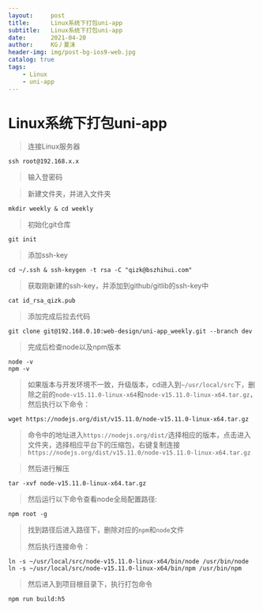 ```yaml
---
layout:     post
title:      Linux系统下打包uni-app
subtitle:   Linux系统下打包uni-app
date:       2021-04-20
author:     KG丿夏沫
header-img: img/post-bg-ios9-web.jpg
catalog: true
tags:
    - Linux
    - uni-app
---
```


# Linux系统下打包uni-app

> 连接Linux服务器

```
ssh root@192.168.x.x
```

> 输入登密码

> 新建文件夹，并进入文件夹

```
mkdir weekly & cd weekly
```

> 初始化git仓库

```
git init
```

> 添加ssh-key

```
cd ~/.ssh & ssh-keygen -t rsa -C "qizk@bszhihui.com"
```

> 获取刚新建的ssh-key，并添加到github/gitlib的ssh-key中

```
cat id_rsa_qizk.pub
```

> 添加完成后拉去代码

```
git clone git@192.168.0.10:web-design/uni-app_weekly.git --branch dev
```

> 完成后检查node以及npm版本

```
node -v 
npm -v
```

> 如果版本与开发环境不一致，升级版本，cd进入到```~/usr/local/src```下，删除之前的```node-v15.11.0-linux-x64```和```node-v15.11.0-linux-x64.tar.gz```，然后执行以下命令：

```
wget https://nodejs.org/dist/v15.11.0/node-v15.11.0-linux-x64.tar.gz
```

> 命令中的地址进入```https://nodejs.org/dist/```选择相应的版本，点击进入文件夹，选择相应平台下的压缩包，右键复制连接```https://nodejs.org/dist/v15.11.0/node-v15.11.0-linux-x64.tar.gz```

> 然后进行解压

```
tar -xvf node-v15.11.0-linux-x64.tar.gz
```

> 然后运行以下命令查看node全局配置路径:

```
npm root -g
```

> 找到路径后进入路径下，删除对应的```npm```和```node```文件
> 
> 然后执行连接命令：

```
ln -s ~/usr/local/src/node-v15.11.0-linux-x64/bin/node /usr/bin/node
ln -s ~/usr/local/src/node-v15.11.0-linux-x64/bin/npm /usr/bin/npm
```

> 然后进入到项目根目录下，执行打包命令

```
npm run build:h5
```